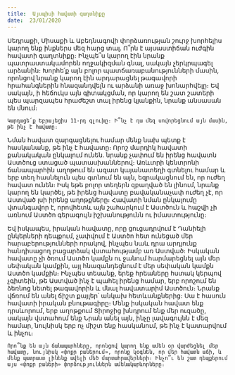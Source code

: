 ```yaml
---
title:  Այսպիսի հավատի գաղտնիքը
date:  23/01/2020
---
```


Սեդրաքի, Միսաքի և Աբեդնագովի փորձառության շուրջ խորհելիս կարող ենք ինքներս մեզ հարց տալ. Ո՞րն է այսաստիճան ուժգին հավատի գաղտնիքը։ Ինչպե՞ս կարող էին նրանք պատրաստակամորեն ողջակիզման գնալ, սակայն չերկրպագել արձանին։ Խորհե՛ք այն բոլոր պատճառաբանությունների մասին, որոնցով նրանք կարող էին արդարացնել թագավորի հրահանգներին հնազանդվելն ու արձանի առաջ խոնարհվելը։ Եվ սակայն, ի հեճուկս այն գիտակցման, որ կարող են շատ շատերի պես պարզապես հրաժեշտ տալ իրենց կյանքին, նրանք անսասան են մնում։

`Կարդացե՛ք Եբրայեցիս 11-րդ գլուխը։ Ի՞նչ է դա մեզ սովորեցնում այն մասին, թե ինչ է հավատը։`

Նման հավատ զարգացնելու համար մենք նախ պետք է հասկանանք, թե ինչ է հավատը։ Որոշ մարդիկ հավատի քանակական ընկալում ունեն. նրանք չափում են իրենց հավատն Աստծուց ստացած պատասխաններով։ Առևտրի կենտրոնի ճանապարհին աղոթում են ազատ կայանատեղի գտնելու համար և երբ տեղ հասնելուն պես գտնում են այն, եզրակացնում են, որ ուժեղ հավատ ունեն։ Իսկ եթե բոլոր տեղերն զբաղված են լինում, նրանք կարող են կարծել, թե իրենց հավատը բավականաչափ ուժեղ չէ, որ Աստված լսի իրենց աղոթքները։ Հավատի նման ընկալումը վտանգավոր է, որովհետև այն շահարկում է Աստծուն և հաշվի չի առնում Աստծո գերագույն իշխանությունն ու իմաստությունը։

Եվ իսկապես, իրական հավատը, որը ցուցադրվում է Դանիելի ընկերների դեպքում, չափվում է Աստծո հետ ունեցած մեր հարաբերությունների որակով, ինչպես նաև դրա արդյունք հանդիսացող բացարձակ վստահությամբ առ Աստված։ Իսկական հավատը չի ծռում Աստծո կամքն ու ջանում հարմարեցնել այն մեր սեփական կամքին, այլ հնազանդեցնում է մեր սեփական կամքն Աստծո կամքին։ Ինչպես տեսանք, երեք հրեաները հստակ կերպով չգիտեին, թե Աստված ինչ է պահել իրենց համար, երբ որոշում են ձեռնոց նետել թագավորին և մնալ հավատարիմ Աստծուն։ Նրանք վճռում են անել ճիշտ քայլեր՝ անկախ հետևանքներից։ Սա է հասուն հավատի իրական բնութագիրը։ Մենք իսկական հավատ ենք դրսևորում, երբ աղոթքում Տիրոջից խնդրում ենք մեր ուզածը, սակայն վստահում ենք Նրան անել այն, ինչը լավագույնն է մեզ համար, նույնիսկ երբ ոչ միշտ ենք հասկանում, թե ինչ է կատարվում և ինչու։

`Որո՞նք են այն ճանապարհները, որոնցով կարող ենք ամեն օր վարժեցնել մեր հավատը, նույնիսկ «փոքր բաներում», որոնք կօգնեն, որ մեր հավատն աճի, և մենք պատրաստ լինենք ավելի մեծ մարտահրավերների։ Ինչո՞ւ են շատ դեպքերում այս «փոքր բաների» փորձություններն ամենակարևորները։`